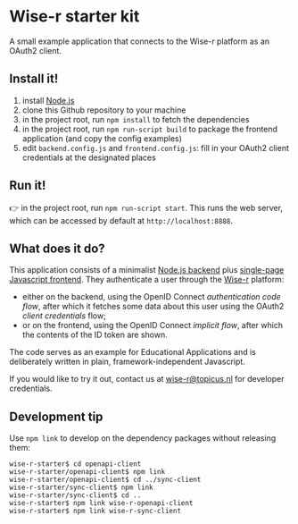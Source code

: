 # Wise-r starter kit

A small example application that connects to the Wise-r platform as an OAuth2 client.

## Install it!
1. install [Node.js](https://nodejs.org/)
2. clone this Github repository to your machine
3. in the project root, run `npm install` to fetch the dependencies
4. in the project root, run `npm run-script build` to package the frontend application
(and copy the config examples)
5. edit `backend.config.js` and `frontend.config.js`: fill in your OAuth2 client credentials
at the designated places

## Run it!
:point_right: in the project root, run `npm run-script start`. This runs the web server, which can be
accessed by default at `http://localhost:8888`.

## What does it do?

This application consists of a minimalist [Node.js backend](src/backend.js) plus [single-page Javascript frontend](src/frontend.js).
They authenticate a user through the [Wise-r](https://wise-r.nl) platform:
* either on the backend, using the OpenID Connect *authentication code flow*, after which it fetches some data
about this user using the OAuth2 *client credentials* flow;
* or on the frontend, using the OpenID Connect *implicit flow*, after which the contents of the ID token are shown.

The code serves as an example for Educational Applications and is deliberately written in plain, framework-independent
Javascript.

If you would like to try it out, contact us at <wise-r@topicus.nl> for developer credentials.

## Development tip

Use `npm link` to develop on the dependency packages without releasing them:
```
wise-r-starter$ cd openapi-client
wise-r-starter/openapi-client$ npm link
wise-r-starter/openapi-client$ cd ../sync-client
wise-r-starter/sync-client$ npm link
wise-r-starter/sync-client$ cd ..
wise-r-starter$ npm link wise-r-openapi-client
wise-r-starter$ npm link wise-r-sync-client
```